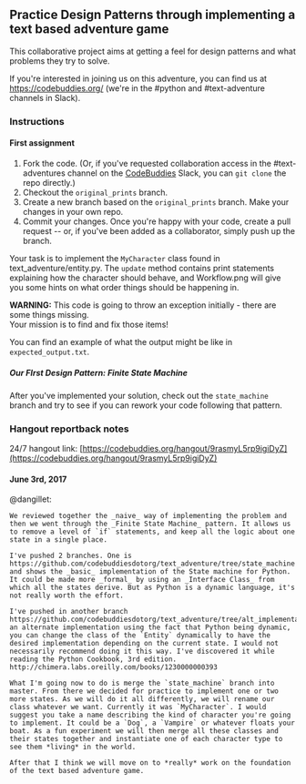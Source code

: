Practice Design Patterns through implementing a text based adventure game
-------------------------------------------------------------------------

This collaborative project aims at getting a feel for design patterns and what 
problems they try to solve.

If you're interested in joining us on this adventure, you can find us at
https://codebuddies.org/ (we're in the #python and #text-adventure channels in Slack).

### Instructions 

#### First assignment

1. Fork the code. (Or, if you've requested collaboration access in the #text-adventures channel on the [CodeBuddies](http://codebuddies.org) Slack, you can `git clone` the repo directly.)
2. Checkout the `original_prints` branch. 
3. Create a new branch based on the `original_prints` branch. Make your changes in your own repo.
4. Commit your changes. Once you're happy with your code, create a pull request -- or, if you've been added as a collaborator, simply push up the branch.

Your task is to implement the `MyCharacter` class found in 
text_adventure/entity.py. The `update` method contains print statements
explaining how the character should behave, and Workflow.png will give you
some hints on what order things should be happening in.

**WARNING:**  This code is going to throw an exception initially -  there are some things missing.  
Your mission is to find and fix those items! 

You can find an example of what the output might be like in 
`expected_output.txt`.

##### Our FIrst Design Pattern: **Finite State Machine**
After you've implemented your solution, check out the `state_machine` branch and try to see if you can rework your code following that pattern.


### Hangout reportback notes
24/7 hangout link: [https://codebuddies.org/hangout/9rasmyL5rp9igiDyZ](https://codebuddies.org/hangout/9rasmyL5rp9igiDyZ)

#### June 3rd, 2017
@dangillet:
```
We reviewed together the _naive_ way of implementing the problem and then we went through the _Finite State Machine_ pattern. It allows us to remove a level of `if` statements, and keep all the logic about one state in a single place.

I've pushed 2 branches. One is https://github.com/codebuddiesdotorg/text_adventure/tree/state_machine and shows the _basic_ implementation of the State machine for Python. It could be made more _formal_ by using an _Interface Class_ from which all the states derive. But as Python is a dynamic language, it's not really worth the effort.

I've pushed in another branch https://github.com/codebuddiesdotorg/text_adventure/tree/alt_implementation an alternate implementation using the fact that Python being dynamic, you can change the class of the `Entity` dynamically to have the desired implementation depending on the current state. I would not necessarily recommend doing it this way. I've discovered it while reading the Python Cookbook, 3rd edition. http://chimera.labs.oreilly.com/books/1230000000393

What I'm going now to do is merge the `state_machine` branch into master. From there we decided for practice to implement one or two more states. As we will do it all differently, we will rename our class whatever we want. Currently it was `MyCharacter`. I would suggest you take a name describing the kind of character you're going to implement. It could be a `Dog`, a `Vampire` or whatever floats your boat. As a fun experiment we will then merge all these classes and their states together and instantiate one of each character type to see them *living* in the world.

After that I think we will move on to *really* work on the foundation of the text based adventure game.
```




